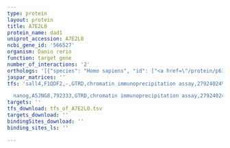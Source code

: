 ```yaml
---
type: protein
layout: protein
title: A7E2L0
protein_name: dad1
uniprot_accession: A7E2L0
ncbi_gene_id: '566527'
organism: Danio rerio
function: target gene
number_of_interactions: '2'
orthologs: '[{"species": "Homo sapiens", "id": ["<a href=\"/protein/p61803\">P61803</a>"]}, {"species": "Mus musculus", "id": ["<a href=\"/protein/p61804\">P61804</a>"]}, {"species": "Rattus norvegicus", "id": ["<a href=\"/protein/p61805\">P61805</a>"]}, {"species": "Drosophila melanogaster", "id": ["<a href=\"/protein/q9vlm5\">Q9VLM5</a>"]}, {"species": "Caenorhabditis elegans", "id": ["<a href=\"/protein/p52872\">P52872</a>"]}, {"species": "Saccharomyces cerevisiae", "id": ["<a href=\"/protein/p46964\">P46964</a>"]}]'
jaspar_matrices: ''
tfs: 'sall4,F1QDF2,-,GTRD,chromatin immunoprecipitation assay,27924024%5Buid%5D,No

  nanog,A5JNG8,792333,GTRD,chromatin immunoprecipitation assay,27924024%5Buid%5D,No'
targets: ''
tfs_download: tfs_of_A7E2L0.tsv
targets_download: ''
bindingSites_download: ''
binding_sites_ls: ''

---
```

